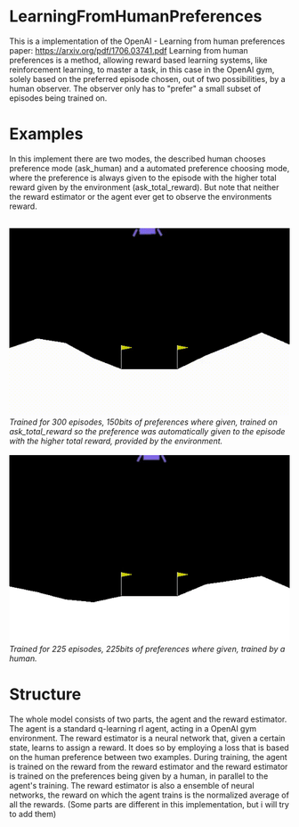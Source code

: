 # LearningFromHumanPreferences

This is a implementation of the OpenAI - Learning from human preferences paper: 
https://arxiv.org/pdf/1706.03741.pdf
Learning from human preferences is a method, allowing reward based learning systems, like reinforcement learning, to master a task, in this case in the OpenAI gym, solely based on the preferred episode chosen, out of two possibilities, by a human observer. The observer only has to "prefer" a small subset of episodes being trained on.

# Examples
In this implement there are two modes, the described human chooses preference mode (ask_human) and a automated preference choosing mode, where the preference is always given to the episode with the higher total reward given by the environment (ask_total_reward). But note that neither the reward estimator or the agent ever get to observe the environments reward.
<br/>
<br/>

<img src="media/LunarLander-v2_300eps.gif"/><br/>
<i>Trained for 300 episodes, 150bits of preferences where given, trained on ask_total_reward so the preference was automatically given to the episode with the higher total reward, provided by the environment.</i>
<br/>
<br/>
<img src="media/LunarLander-v2_ask_human-no_ensemble_225eps.gif"/><br/>
<i>Trained for 225 episodes, 225bits of preferences where given, trained by a human.</i>
<br/>
# Structure
The whole model consists of two parts, the agent and the reward estimator. The agent is a standard q-learning rl agent, acting in a OpenAI gym environment. The reward estimator is a neural network that, given a certain state, learns to assign a reward. It does so by employing a loss that is based on the human preference between two examples. During training, the agent is trained on the reward from the reward estimator and the reward estimator is trained on the preferences being given by a human, in parallel to the agent's training. The reward estimator is also a ensemble of neural networks, the reward on which the agent trains is the normalized average of all the rewards. (Some parts are different in this implementation, but i will try to add them)
